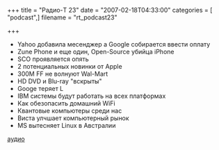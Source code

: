 +++
title = "Радио-T 23"
date = "2007-02-18T04:33:00"
categories = [ "podcast",]
filename = "rt_podcast23"

+++

- Yahoo добавила месенджер а Google собирается ввести оплату
- Zune Phone и еще один, Open-Source убийца iPhone
- SCO проявляется опять
- 2 потенциальных новинки от Apple
- 300М FF не волнуют Wal-Mart
- HD DVD и Blu-ray "вскрыты"
- Googe теряет L
- IBM системы будут работать на всех платформах
- Как обезопасить домашний WiFi
- Квантовые компьютеры среди нас
- Виста улчшает компьютерный рынок
- MS вытесняет Linux в Австралии

[аудио](https://cdn.radio-t.com/rt_podcast23.mp3)
<audio src="https://cdn.radio-t.com/rt_podcast23.mp3" preload="none"></audio>
